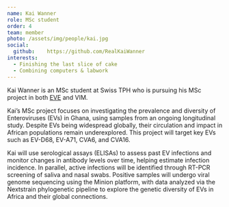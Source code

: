 ```yaml
---
name: Kai Wanner
role: MSc student
order: 4
team: member
photo: /assets/img/people/kai.jpg
social:
  github:    https://github.com/RealKaiWanner
interests:
  - Finishing the last slice of cake
  - Combining computers & labwork
---
```


Kai Wanner is an MSc student at Swiss TPH who is pursuing his MSc project in both [EVE](https://eve-lab.org/) and VIM.

Kai’s MSc project focuses on investigating the prevalence and diversity of Enteroviruses (EVs) in Ghana, using samples from an ongoing longitudinal study. Despite EVs being widespread globally, their circulation and impact in African populations remain underexplored. This project will target key EVs such as EV-D68, EV-A71, CVA6, and CVA16.

Kai will use serological assays (ELISAs) to assess past EV infections and monitor changes in antibody levels over time, helping estimate infection incidence. In parallel, active infections will be identified through RT-PCR screening of saliva and nasal swabs. Positive samples will undergo viral genome sequencing using the Minion platform, with data analyzed via the Nextstrain phylogenetic pipeline to explore the genetic diversity of EVs in Africa and their global connections.
